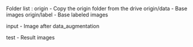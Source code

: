 Folder list :
origin - Copy the origin folder from the drive
origin/data - Base images
origin/label - Base labeled images

input - Image after data_augmentation

test - Result images
